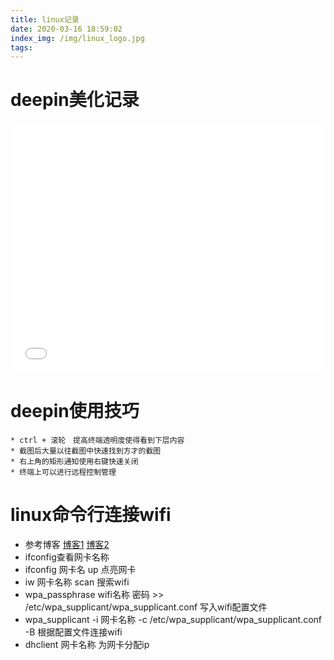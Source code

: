 ```yaml
---
title: linux记录
date: 2020-03-16 18:59:02
index_img: /img/linux_logo.jpg
tags:
---
```

# deepin美化记录
<iframe width='100%' height='400px' src="//player.bilibili.com/player.html?aid=92947592&cid=158680564&page=1" scrolling="no" border="0" frameborder="no" framespacing="0" allowfullscreen="true"> </iframe>

# deepin使用技巧
	* ctrl + 滚轮　提高终端透明度使得看到下层内容
	* 截图后大量以往截图中快速找到方才的截图
	* 右上角的矩形通知使用右键快速关闭
	* 终端上可以进行远程控制管理
# linux命令行连接wifi
* 参考博客 [博客1](https://linux.cn/article-9269-1.html?pr)  [博客2](https://www.jianshu.com/p/82b20e72f853)
* ifconfig查看网卡名称
* ifconfig 网卡名 up   点亮网卡
* iw 网卡名称 scan  搜索wifi
* wpa_passphrase wifi名称 密码 >> /etc/wpa_supplicant/wpa_supplicant.conf   写入wifi配置文件
* wpa_supplicant -i 网卡名称 -c /etc/wpa_supplicant/wpa_supplicant.conf -B  根据配置文件连接wifi
* dhclient 网卡名称 为网卡分配ip

